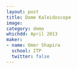 ```yaml
---
layout: post
title: Dome Kaleidoscope
image:
category: demo 
whichdd: April 2013
maker:
- name: Omer Shapira
  school: ITP
  twitter: false
---
```


